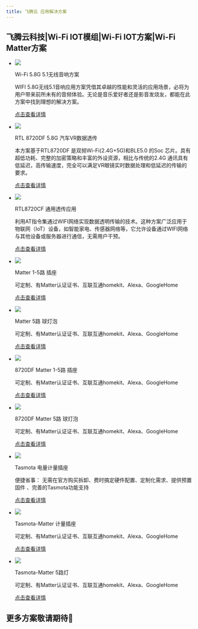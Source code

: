```yaml
---
title: 飞腾云 应用解决方案
---
```


## 飞腾云科技|Wi-Fi IOT模组|Wi-Fi IOT方案|Wi-Fi Matter方案
<!-- 
<!DOCTYPE html>
<html lang="en">
<head>
<meta charset="UTF-8">
<meta name="viewport" content="width=device-width, initial-scale=1.0">
<title>Grid Template</title>
<link rel="stylesheet" href="styles.css">
</head>
<body>
    <div class="grid-container" id="gridContainer">
         第一页格子 
        <div class="grid-item" onclick="window.location.href='/zh/solutions/8720df/vr_glasses_solution/';">
            <img src="../assets/images/fangan-tu/汽车VR.jpg" alt="Image 1">
            <h2>RTL 8720DF 5.8G 汽车VR数据透传 </h2>
            <p>本方案基于RTL8720DF 是双频Wi-Fi(2.4G+5G)和BLE5.0 的Soc 芯片。具有超低功耗、完整的加密策略和丰富的外设资源，相比与传统的2.4G 通讯具有低延迟，高传输速度，完全可以满足VR眼镜实时数据处理和低延迟的传输的要求。</p>
        </div>
        <div  class="grid-item" onclick="window.location.href='/zh/solutions/8720cf/rtl8720cf_solution/';">
            <img src="../assets/images/fangan-tu/Wi-Fi透传.jpg" alt="Image 2">
            <h2>RTL8720CF 通用透传应用</h2>
            <p>利用AT指令集通过WIFI网络实现数据透明传输的技术。这种方案广泛应用于物联网（IoT）设备，如智能家电、传感器网络等，它允许设备通过WIFI网络与其他设备或服务器进行通信，无需用户干预。</p>
        </div>
        <div class="grid-item" onclick="window.location.href='/zh/solutions/matter/socket1_5/';" >
            <img src="/assets/images/fangan-tu/插座2.jpg" alt="Image 2">
            <h2>Matter 1-5路 插座</h2>
            <p>可定制、有Matter认证证书、互联互通homekit、Alexa、GoogleHome</p>
        </div>
        <div  class="grid-item" onclick="window.location.href='/zh/solutions/matter/rgbcw_light/';" >
            <img src="/assets/images/matter/5灯泡.png" alt="Image 2">
            <h2>Matter 5路 球灯泡</h2>
            <p>可定制、有Matter认证证书、互联互通homekit、Alexa、GoogleHome</p>
        </div>
        <div  class="grid-item" onclick="window.location.href='/zh/solutions/matter/8720df_matter_socket/';">
            <img src="/assets/images/fangan-tu/插座3.jpg" alt="Image 2">
            <h2>8720DF Matter 1-5路 插座</h2>
            <p>可定制、有Matter认证证书、互联互通homekit、Alexa、GoogleHome</p>
        </div>
        <div  class="grid-item" onclick="window.location.href='/zh/solutions/matter/8720df_matter_light/';">
            <img src="/assets/images/matter/5灯泡.png" alt="Image 2">
            <h2>8720DF Matter 5路 球灯泡</h2>
            <p>可定制、有Matter认证证书、互联互通homekit、Alexa、GoogleHome</p>
        </div>
        <div  class="grid-item" onclick="window.location.href='/zh/solutions/tasmota/socket/';">
            <img src="/assets/images/fangan-tu/插座4.jpg" alt="Image 2">
            <h2>Tasmota 电量计量插座</h2>
            <p>便捷省事： 无需在官方购买拆卸、费时搞定硬件配置、定制化需求、提供预置固件 、完善的Tasmota功能支持</p>
        </div>
        <div  class="grid-item" onclick="window.location.href='/zh/solutions/tasmota/tasmota-matter/';">
            <img src="/assets/images/fangan-tu/插座3.jpg" alt="Image 2">
            <h2>Tasmota-Matter 计量插座</h2>
            <p>可定制、有Matter认证证书、互联互通homekit、Alexa、GoogleHome</p>
        </div>
        <div  class="grid-item" onclick="window.location.href='/zh/solutions/tasmota/tasmota-matter-light/';">
            <img src="/assets/images/matter/5灯泡.png" alt="Image 2">
            <h2>Tasmota-Matter 5路灯</h2>
            <p>可定制、有Matter认证证书、互联互通homekit、Alexa、GoogleHome</p>
        </div>
         其他格子根据需要添加 
    </div>
    <div class="pagination" id="pagination">
        <a href="#" id="page1"></a>
        <a href="#" id="page2"></a> 
        <a href="#">3</a> 
        根据需要添加更多页码
    </div>
    <script>
    document.addEventListener("DOMContentLoaded", function() {
        const gridContainer = document.getElementById('gridContainer');
        const pagination = document.getElementById('pagination');
        const items = gridContainer.querySelectorAll('.grid-item');
        const itemsPerPage = 6; // 每页显示的项数
        // 计算总页数
        const totalPages = Math.ceil(items.length / itemsPerPage);
        // 初始化，显示第一页，隐藏其余页的项
        let currentPage = 1;
        showPage(currentPage);
        // 创建分页链接
        for (let i = 1; i <= totalPages; i++) {
            const pageLink = document.createElement('a');
            pageLink.href = '#';
            pageLink.textContent = i;
            pageLink.addEventListener('click', function(event) {
                event.preventDefault();
                currentPage = i;
                showPage(currentPage);
            });
            pagination.appendChild(pageLink);
        }
        // 初始化当前页的页码样式
        pagination.querySelector(`a:nth-child(${currentPage})`).classList.add('active');
        // 显示指定页的项
        function showPage(pageNumber) {
            // 首先隐藏所有项
            items.forEach(function(item) {
                item.style.display = 'none';
            });
            // 计算当前页应该显示的项的索引范围
            const startIndex = (pageNumber - 1) * itemsPerPage;
            const endIndex = startIndex + itemsPerPage;
            // 显示当前页的项
            for (let i = startIndex; i < endIndex && i < items.length; i++) {
                items[i].style.display = 'block';
            }
            // 更新活动页码样式
            const pageLinks = pagination.querySelectorAll('a');
            pageLinks.forEach(function(link) {
                if (parseInt(link.textContent) === pageNumber) {
                    link.classList.add('active');
                } else {
                    link.classList.remove('active');
                }
            });
        }
    });
</script> 
</body>
</html>  -->


<div class="grid cards" markdown>

-   ![](/assets/images/fangan-tu/AU316.png)

    Wi-Fi 5.8G 5.1无线音响方案

    WIFI 5.8G无线5.1音响应用方案凭借其卓越的性能和灵活的应用场景，必将为用户带来前所未有的音频体验。无论是音乐爱好者还是影音发烧友，都能在此方案中找到理想的解决方案。

    [点击查看详情](../solutions/speaker/index.md)

-   ![](/assets/images/fangan-tu/汽车VR.jpg)

    RTL 8720DF 5.8G 汽车VR数据透传

    本方案基于RTL8720DF 是双频Wi-Fi(2.4G+5G)和BLE5.0 的Soc 芯片。具有超低功耗、完整的加密策略和丰富的外设资源，相比与传统的2.4G 通讯具有低延迟，高传输速度，完全可以满足VR眼镜实时数据处理和低延迟的传输的要求。

    [点击查看详情](../solutions/8720df/vr_glasses_solution.md)

-   ![](/assets/images/fangan-tu/Wi-Fi透传.jpg)

    RTL8720CF 通用透传应用

    利用AT指令集通过WIFI网络实现数据透明传输的技术。这种方案广泛应用于物联网（IoT）设备，如智能家电、传感器网络等，它允许设备通过WIFI网络与其他设备或服务器进行通信，无需用户干预。

    [点击查看详情](../solutions/8720cf/rtl8720cf_solution.md)

-   ![](/assets/images/fangan-tu/插座2.jpg)

    Matter 1-5路 插座

    可定制、有Matter认证证书、互联互通homekit、Alexa、GoogleHome

    [点击查看详情](../solutions/matter/socket1_5.md)

-   ![](/assets/images/matter/5灯泡.png)

    Matter 5路 球灯泡

    可定制、有Matter认证证书、互联互通homekit、Alexa、GoogleHome

    [点击查看详情](../solutions/matter/rgbcw_light.md)


-   ![](/assets/images/fangan-tu/插座3.jpg)

    8720DF Matter 1-5路 插座

    可定制、有Matter认证证书、互联互通homekit、Alexa、GoogleHome

    [点击查看详情](../solutions/matter/8720df_matter_socket.md)

-   ![](/assets/images/matter/5灯泡.png)

    8720DF Matter 5路 球灯泡

    可定制、有Matter认证证书、互联互通homekit、Alexa、GoogleHome

    [点击查看详情](../solutions/matter/8720df_matter_light.md)

-   ![](/assets/images/fangan-tu/插座4.jpg)
    
    Tasmota 电量计量插座

    便捷省事： 无需在官方购买拆卸、费时搞定硬件配置、定制化需求、提供预置固件 、完善的Tasmota功能支持

    [点击查看详情](../solutions/tasmota/socket.md)

-   ![](/assets/images/fangan-tu/插座3.jpg)
    
    Tasmota-Matter 计量插座

    可定制、有Matter认证证书、互联互通homekit、Alexa、GoogleHome

    [点击查看详情](../solutions/tasmota/tasmota-matter.md)

-   ![](/assets/images/matter/5灯泡.png)

    Tasmota-Matter 5路灯

    可定制、有Matter认证证书、互联互通homekit、Alexa、GoogleHome

    [点击查看详情](../solutions/tasmota/tasmota-matter-light.md)


</div>

## 更多方案敬请期待🤩